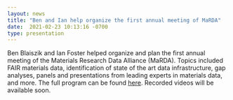```yaml
---
layout: news
title: "Ben and Ian help organize the first annual meeting of MaRDA"
date:  2021-02-23 10:13:16 -0700
type: presentation
---
```

Ben Blaiszik and Ian Foster helped organize and plan the first annual meeting of the Materials Research Data Alliance (MaRDA). Topics included FAIR materials data, identification of state of the art data infrastructure, gap analyses,  panels and presentations from leading experts in materials data, and more. The full program can be found [here](https://www.marda-alliance.org/blog-2/marada-event/). Recorded videos will be available soon.